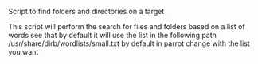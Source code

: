 Script to find folders and directories on a target

This script will perform the search for files and folders based on a list of words see that by default it will use the list in the following path /usr/share/dirb/wordlists/small.txt by default in parrot change with the list you want
